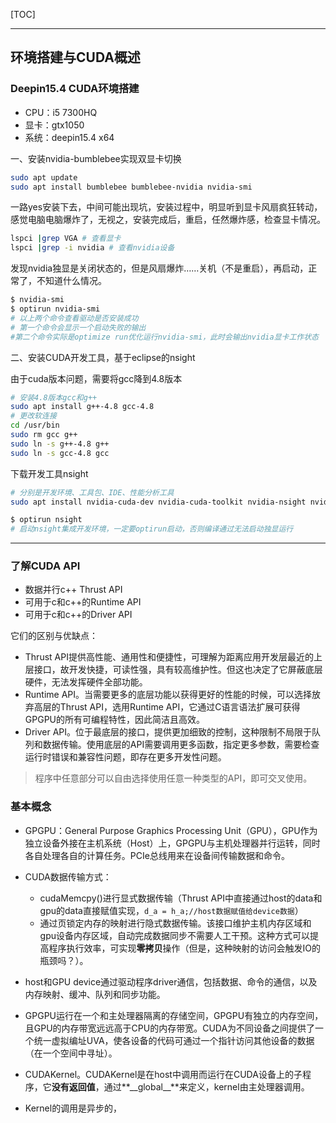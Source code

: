 [TOC]

---
## 环境搭建与CUDA概述
### Deepin15.4 CUDA环境搭建

- CPU：i5 7300HQ
- 显卡：gtx1050
- 系统：deepin15.4 x64

一、安装nvidia-bumblebee实现双显卡切换

```bash
sudo apt update
sudo apt install bumblebee bumblebee-nvidia nvidia-smi
```

一路yes安装下去，中间可能出现坑，安装过程中，明显听到显卡风扇疯狂转动，感觉电脑电脑爆炸了，无视之，安装完成后，重启，任然爆炸感，检查显卡情况。

```bash
lspci |grep VGA # 查看显卡
lspci |grep -i nvidia # 查看nvidia设备
```

发现nvidia独显是关闭状态的，但是风扇爆炸……关机（不是重启），再启动，正常了，不知道什么情况。

```bash
$ nvidia-smi
$ optirun nvidia-smi
# 以上两个命令查看驱动是否安装成功
# 第一个命令会显示一个启动失败的输出
#第二个命令实际是optimize run优化运行nvidia-smi，此时会输出nvidia显卡工作状态
```

二、安装CUDA开发工具，基于eclipse的nsight

由于cuda版本问题，需要将gcc降到4.8版本

```bash
# 安装4.8版本gcc和g++
sudo apt install g++-4.8 gcc-4.8
# 更改软连接
cd /usr/bin
sudo rm gcc g++
sudo ln -s g++-4.8 g++
sudo ln -s gcc-4.8 gcc
```

下载开发工具nsight

```bash
# 分别是开发环境、工具包、IDE、性能分析工具
sudo apt install nvidia-cuda-dev nvidia-cuda-toolkit nvidia-nsight nvidia-visual-profiler
```

```bash
$ optirun nsight
# 启动nsight集成开发环境，一定要optirun启动，否则编译通过无法启动独显运行
```

---

### 了解CUDA API

- 数据并行c++ Thrust API
- 可用于c和c++的Runtime API
- 可用于c和c++的Driver API

它们的区别与优缺点：

- Thrust API提供高性能、通用性和便捷性，可理解为距离应用开发层最近的上层接口，故开发快捷，可读性强，具有较高维护性。但这也决定了它屏蔽底层硬件，无法发挥硬件全部功能。
- Runtime API。当需要更多的底层功能以获得更好的性能的时候，可以选择放弃高层的Thrust API，选用Runtime API，它通过C语言语法扩展可获得GPGPU的所有可编程特性，因此简洁且高效。
- Driver API。位于最底层的接口，提供更加细致的控制，这种限制不局限于队列和数据传输。使用底层的API需要调用更多函数，指定更多参数，需要检查运行时错误和兼容性问题，即存在更多开发性问题。

> 程序中任意部分可以自由选择使用任意一种类型的API，即可交叉使用。

### 基本概念

- GPGPU：General Purpose Graphics Processing Unit（GPU），GPU作为独立设备外接在主机系统（Host）上，GPGPU与主机处理器并行运转，同时各自处理各自的计算任务。PCIe总线用来在设备间传输数据和命令。

- CUDA数据传输方式：

  - cudaMemcpy()进行显式数据传输（Thrust API中直接通过host的data和gpu的data直接赋值实现，`d_a = h_a;//host数据赋值给device数据`）
  - 通过页锁定内存的映射进行隐式数据传输。该接口维护主机内存区域和gpu设备内存区域，自动完成数据同步不需要人工干预。这种方式可以提高程序执行效率，可实现**零拷贝**操作（但是，这种映射的访问会触发IO的瓶颈吗？）。

- host和GPU device通过驱动程序driver通信，包括数据、命令的通信，以及内存映射、缓冲、队列和同步功能。

- GPGPU运行在一个和主处理器隔离的存储空间，GPGPU有独立的内存空间，且GPU的内存带宽远远高于CPU的内存带宽。CUDA为不同设备之间提供了一个统一虚拟编址UVA，使各设备的代码可通过一个指针访问其他设备的数据（在一个空间中寻址）。

- CUDAKernel。CUDAKernel是在host中调用而运行在CUDA设备上的子程序，它**没有返回值**，通过**\_\_global\_\_**来定义，kernel由主处理器调用。

- Kernel的调用是异步的，

  ​

  ​